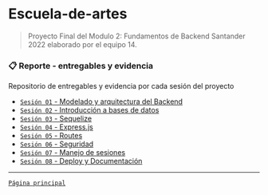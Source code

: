 # Escuela-de-artes

>Proyecto Final del Modulo 2: Fundamentos de Backend Santander 2022 elaborado por el equipo 14.

### 📋 Reporte - entregables y evidencia
Repositorio de entregables y evidencia por cada sesión del proyecto

- [`Sesión 01` - Modelado y arquitectura del Backend](pw1)
- [`Sesión 02` - Introducción a bases de datos](pw2)
- [`Sesión 03` - Sequelize](pw3)
- [`Sesión 04` - Express.js](pw4)
- [`Sesión 05` - Routes](pw5)
- [`Sesión 06` - Seguridad](pw6)
- [`Sesión 07` - Manejo de sesiones](pw7)
- [`Sesión 08` - Deploy y Documentación](pw8)

-------
[`Página principal`](../README.md)